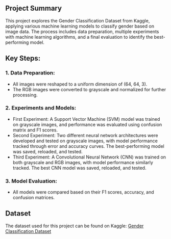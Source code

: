 ## Project Summary

This project explores the Gender Classification Dataset from Kaggle, applying various machine learning models to classify gender based on image data. The process includes data preparation, multiple experiments with machine learning algorithms, and a final evaluation to identify the best-performing model.

## Key Steps:
### 1. Data Preparation:

* All images were reshaped to a uniform dimension of (64, 64, 3).
* The RGB images were converted to grayscale and normalized for further processing.

### 2. Experiments and Models:

* First Experiment: A Support Vector Machine (SVM) model was trained on grayscale images, and performance was evaluated using confusion matrix and F1 scores.
* Second Experiment: Two different neural network architectures were developed and tested on grayscale images, with model performance tracked through error and accuracy curves. The best-performing model was saved, reloaded, and tested.
* Third Experiment: A Convolutional Neural Network (CNN) was trained on both grayscale and RGB images, with model performance similarly tracked. The best CNN model was saved, reloaded, and tested.

### 3. Model Evaluation:

* All models were compared based on their F1 scores, accuracy, and confusion matrices.

## Dataset

The dataset used for this project can be found on Kaggle:
[Gender Classification Dataset](https://www.kaggle.com/datasets/cashutosh/gender-classification-dataset)
